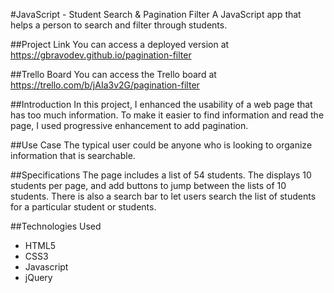 #JavaScript - Student Search & Pagination Filter
A JavaScript app that helps a person to search and filter through students.

##Project Link
You can access a deployed version at https://gbravodev.github.io/pagination-filter

##Trello Board
You can access the Trello board at https://trello.com/b/jAIa3v2G/pagination-filter

##Introduction
In this project, I enhanced the usability of a web page that has too much information. To make it easier to find information and read the page, I used progressive enhancement to add pagination.

##Use Case
The typical user could be anyone who is looking to organize information that is searchable.

##Specifications
The page includes a list of 54 students. The displays 10 students per page, and add buttons to jump between the lists of 10 students.
There is also a search bar to let users search the list of students for a particular student or students.

##Technologies Used
* HTML5
* CSS3
* Javascript
* jQuery



